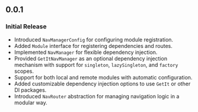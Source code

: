 ## 0.0.1

### Initial Release
- Introduced `NavManagerConfig` for configuring module registration.
- Added `Module` interface for registering dependencies and routes.
- Implemented `NavManager` for flexible dependency injection.
- Provided `GetItNavManager` as an optional dependency injection mechanism with support for `singleton`, `lazySingleton`, and `factory` scopes.
- Support for both local and remote modules with automatic configuration.
- Added customizable dependency injection options to use `GetIt` or other DI packages.
- Introduced `NavRouter` abstraction for managing navigation logic in a modular way.
